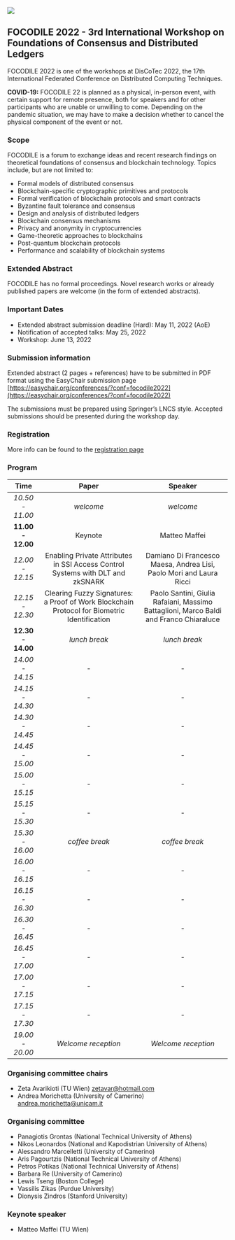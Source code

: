 [![](https://www.discotec.org/2022/discotec2022-banner.jpeg)](https://www.discotec.org/2022/)

## FOCODILE 2022 - 3rd International Workshop on Foundations of Consensus and Distributed Ledgers

FOCODILE 2022 is one of the workshops at DisCoTec 2022, the 17th International Federated Conference on Distributed Computing Techniques.  

**COVID-19:** FOCODILE 22 is planned as a physical, in-person event, with certain support for remote presence, both for speakers and for other participants who are unable or unwilling to come. Depending on the 
pandemic situation, we may have to make a decision whether to cancel the physical component of the event or not.

### Scope
FOCODILE is a forum to exchange ideas and recent research findings on theoretical foundations of consensus and blockchain technology. Topics include, but are not limited to:

* Formal models of distributed consensus
* Blockchain-specific cryptographic primitives and protocols
* Formal verification of blockchain protocols and smart contracts
* Byzantine fault tolerance and consensus
* Design and analysis of distributed ledgers
* Blockchain consensus mechanisms
* Privacy and anonymity in cryptocurrencies
* Game-theoretic approaches to blockchains
* Post-quantum blockchain protocols
* Performance and scalability of blockchain systems

### Extended Abstract
FOCODILE has no formal proceedings. Novel research works or already published papers are welcome (in the form of extended abstracts).

### Important Dates
* Extended abstract submission deadline (Hard): May 11, 2022 (AoE)
* Notification of accepted talks: May 25, 2022
* Workshop: June 13, 2022

### Submission information
Extended abstract (2 pages + references) have to be submitted in PDF format using the EasyChair submission page [https://easychair.org/conferences/?conf=focodile2022](https://easychair.org/conferences/?conf=focodile2022)

The submissions must be prepared using Springer’s LNCS style. Accepted submissions should be presented during the workshop day.


### Registration
More info can be found to the [registration page](https://www.discotec.org/2022/registration)

### Program

| Time | Paper | Speaker |
| :---: | :---: | :---: |
| *10.50 - 11.00* | *welcome* | *welcome* |
| **11.00 - 12.00** | Keynote   |  Matteo Maffei |
| *12.00 - 12.15* | Enabling Private Attributes in SSI Access Control Systems with DLT and zkSNARK  |  Damiano Di Francesco Maesa, Andrea Lisi, Paolo Mori and Laura Ricci |
| *12.15 - 12.30* | Clearing Fuzzy Signatures: a Proof of Work Blockchain Protocol for Biometric Identification  |  Paolo Santini, Giulia Rafaiani, Massimo Battaglioni, Marco Baldi and Franco Chiaraluce |
| **12.30 - 14.00** | *lunch break* | *lunch break*|
| *14.00 - 14.15* | -  |  - |
| *14.15 - 14.30* | -  |  - |
| *14.30 - 14.45* | -  |  - |
| *14.45 - 15.00* | -  |  - |
| *15.00 - 15.15* | -  |  - |
| *15.15 - 15.30* | -  |  - |
| *15.30 - 16.00* | *coffee break* | *coffee break*|
| *16.00 - 16.15* | -  |  - |
| *16.15 - 16.30* | -  |  - |
| *16.30 - 16.45* | -  |  - |
| *16.45 - 17.00* | -  |  - |
| *17.00 - 17.15* | -  |  - |
| *17.15 - 17.30* | -  |  - |
| *19.00 - 20.00* | *Welcome reception* | *Welcome reception* |

 
### Organising committee chairs
* Zeta Avarikioti (TU Wien)   zetavar@hotmail.com
* Andrea Morichetta (University of Camerino)   andrea.morichetta@unicam.it

### Organising committee
* Panagiotis Grontas (National Technical University of Athens)
* Nikos Leonardos (National and Kapodistrian University of Athens)
* Alessandro Marcelletti (University of Camerino)
* Aris Pagourtzis (National Technical University of Athens)
* Petros Potikas (National Technical University of Athens)
* Barbara Re (University of Camerino)
* Lewis Tseng (Boston College)
* Vassilis Zikas (Purdue University)
* Dionysis Zindros (Stanford University)

### Keynote speaker
* Matteo Maffei (TU Wien)


